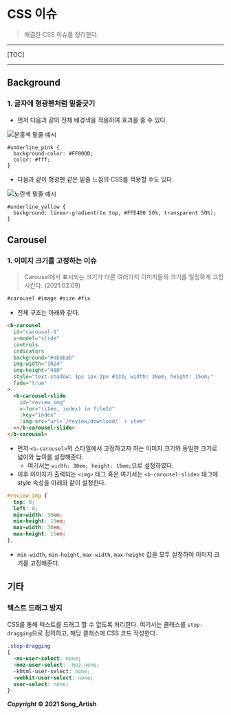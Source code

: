 # CSS 이슈

> 해결한 CSS 이슈를 정리한다.
>

---

[TOC]

---



## Background

### 1. 글자에 형광펜처럼 밑줄긋기

- 먼저 다음과 같이 전체 배경색을 적용하여 효과를 줄 수 있다.

![분홍색 밑줄 예시](img/0216_ul_pink.png)

```stylus
#underline_pink {
  background-color: #FF00DD;
  color: #fff;
}
```

- 다음과 같이 형광펜 같은 밑줄 느낌의 CSS를 적용할 수도 있다.

![노란색 밑줄 예시](img/0216_ul_yellow.png)

```stylus
#underline_yellow {
  background: linear-gradient(to top, #FFE400 50%, transparent 50%);
}
```



## Carousel

### 1. 이미지 크기를 고정하는 이슈

> Carousel에서 표시되는 크기가 다른 여러가지 이미지들의 크기를 일정하게 고정시킨다. (2021.02.09)

```markdown
#carousel #image #size #fix
```

- 전체 구조는 아래와 같다.

```html
<b-carousel
  id="carousel-1"
  v-model="slide"
  controls
  indicators
  background="#ababab"
  img-width="1024"
  img-height="480"
  style="text-shadow: 1px 1px 2px #333; width: 30em; height: 15em;"
  fade="true"
>
  <b-carousel-slide
    id="review_img"
    v-for="(item, index) in fileId"
    :key="index"   
    :img-src="url+`/review/download/` + item" 
  ></b-carousel-slide>
</b-carousel>
```

- 먼저 `<b-carousel>`의 스타일에서 고정하고자 하는 이미지 크기와 동일한 크기로 넓이와 높이를 설정해준다.
  - 여기서는 `width: 30em; height: 15em;`으로 설정하였다.
- 이후 이미지가 출력되는 `<img>` 태그 혹은 여기서는 `<b-carousel-slide>` 태그에 style 속성을 아래와 같이 설정한다.

```css
#review_img {
  top: 0;
  left: 0;
  min-width: 30em;
  min-height: 15em;
  max-width: 30em;
  max-height: 15em;
},
```

- `min-width`, `min-height`, `max-width`, `max-height` 값을 모두 설정하여 이미지 크기를 고정해준다.



## 기타

### 텍스트 드래그 방지

CSS를 통해 텍스트를 드래그 할 수 없도록 처리한다. 여기서는 클래스를 `stop-dragging`으로 정의하고, 해당 클래스에 CSS 코드 작성한다.

```css
.stop-dragging
{
  -ms-user-select: none; 
  -moz-user-select: -moz-none;
  -khtml-user-select: none;
  -webkit-user-select: none;
  user-select: none;
}
```



***Copyright* © 2021 Song_Artish**